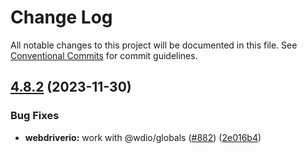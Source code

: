 # Change Log

All notable changes to this project will be documented in this file.
See [Conventional Commits](https://conventionalcommits.org) for commit guidelines.

## [4.8.2](https://github.com/dequelabs/axe-core-npm/compare/v4.8.1...v4.8.2) (2023-11-30)


### Bug Fixes

* **webdriverio:** work with @wdio/globals ([#882](https://github.com/dequelabs/axe-core-npm/issues/882)) ([2e016b4](https://github.com/dequelabs/axe-core-npm/commit/2e016b4e17cff09f158427862f2fd2134a62cbc6))
